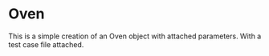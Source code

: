 # Oven
This is a simple creation of an Oven object with attached parameters. With a test case file attached.
